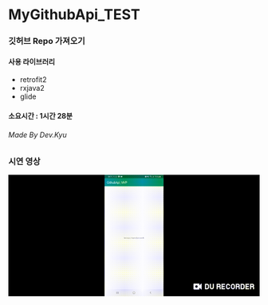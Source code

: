 # MyGithubApi_TEST

### 깃허브 Repo 가져오기  

#### 사용 라이브러리
+ retrofit2
+ rxjava2
+ glide  



#### 소요시간 : 1시간 28분  
###### Made By Dev.Kyu  

### 시연 영상
![](TEST.gif)
